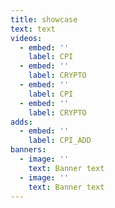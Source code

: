 ```yaml
---
title: showcase
text: text
videos:
  - embed: ''
    label: CPI
  - embed: ''
    label: CRYPTO
  - embed: ''
    label: CPI
  - embed: ''
    label: CRYPTO
adds:
  - embed: ''
    label: CPI_ADD
banners:
  - image: ''
    text: Banner text
  - image: ''
    text: Banner text
---
```

